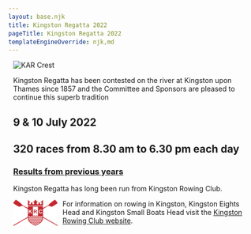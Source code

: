 ```yaml
---
layout: base.njk
title: Kingston Regatta 2022
pageTitle: Kingston Regatta 2022
templateEngineOverride: njk,md
---
```

<div id="nav" style="display:none">1</div>

<div style="margin-left: 10px; text-align: left;">
<!--<img class="karcrest" src="/images/logos/CNMEstatesKARLogo2009.gif" alt="KAR Crest">-->
<img class="karcrest" src="/images/logos/karcrest.png" alt="KAR Crest">

<p> Kingston Regatta has been contested on the river at Kingston upon Thames since 1857 and the Committee and Sponsors are pleased to continue this superb tradition</p>
<h2>9 &amp; 10 July 2022</h2>
<h2>320 races from 8.30 am to 6.30 pm each day</h2>
<h3><a href="results.htm">Results from previous years</a></h3>		
<div class="krcbox" >
  <p>Kingston Regatta has long been run from Kingston Rowing Club.</p>
  <a href="https://www.kingstonrc.co.uk"><img src="images/logos/KRC_Shield_Red_m.png" style="float:left; padding-right:10px;width:90px;"></a>
  <p>For information on rowing in Kingston, Kingston Eights Head and Kingston Small Boats Head visit the <a href="https://www.kingstonrc.co.uk">Kingston Rowing Club website</a>.</p>
</div>
</div>
